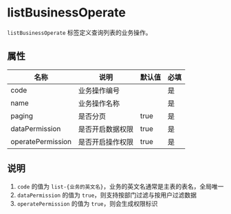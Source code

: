 # listBusinessOperate

`listBusinessOperate` 标签定义查询列表的业务操作。

## 属性

| 名称              | 说明             | 默认值 | 必填 |
| ----------------- | ---------------- | ------ | ---- |
| code              | 业务操作编号     |        | 是   |
| name              | 业务操作名称     |        | 是   |
| paging            | 是否分页         | true   | 是   |
| dataPermission    | 是否开启数据权限 | true   | 是   |
| operatePermission | 是否开启操作权限 | true   | 是   |

## 说明

1. `code` 的值为 `list-{业务的英文名}`，业务的英文名通常是主表的表名，全局唯一
2. `dataPermission` 的值为 `true`，则支持按部门过滤与按用户过滤数据
3. `operatePermission` 的值为 `true`，则会生成权限标识